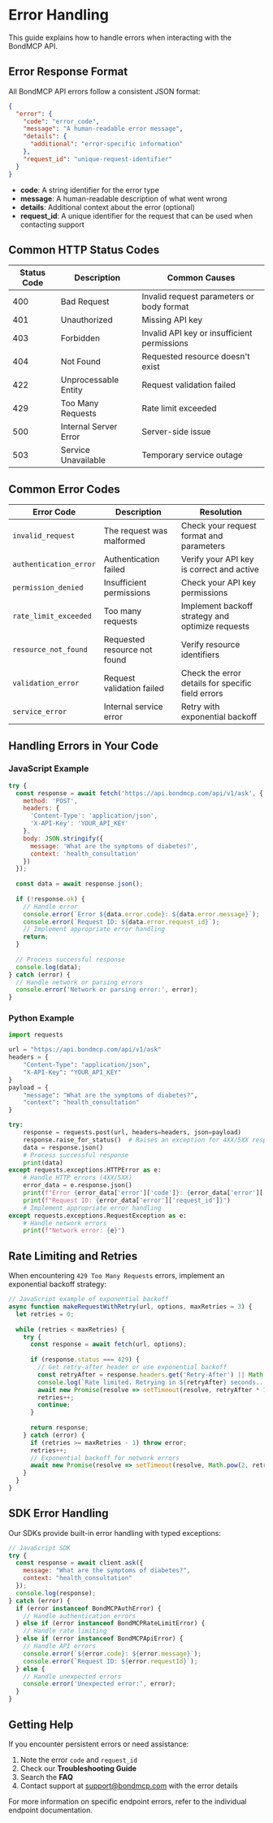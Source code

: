 # Error Handling

This guide explains how to handle errors when interacting with the BondMCP API.

## Error Response Format

All BondMCP API errors follow a consistent JSON format:

```json
{
  "error": {
    "code": "error_code",
    "message": "A human-readable error message",
    "details": {
      "additional": "error-specific information"
    },
    "request_id": "unique-request-identifier"
  }
}
```

- **code**: A string identifier for the error type
- **message**: A human-readable description of what went wrong
- **details**: Additional context about the error (optional)
- **request_id**: A unique identifier for the request that can be used when contacting support

## Common HTTP Status Codes

| Status Code | Description | Common Causes |
|-------------|-------------|--------------|
| 400 | Bad Request | Invalid request parameters or body format |
| 401 | Unauthorized | Missing API key |
| 403 | Forbidden | Invalid API key or insufficient permissions |
| 404 | Not Found | Requested resource doesn't exist |
| 422 | Unprocessable Entity | Request validation failed |
| 429 | Too Many Requests | Rate limit exceeded |
| 500 | Internal Server Error | Server-side issue |
| 503 | Service Unavailable | Temporary service outage |

## Common Error Codes

| Error Code | Description | Resolution |
|------------|-------------|------------|
| `invalid_request` | The request was malformed | Check your request format and parameters |
| `authentication_error` | Authentication failed | Verify your API key is correct and active |
| `permission_denied` | Insufficient permissions | Check your API key permissions |
| `rate_limit_exceeded` | Too many requests | Implement backoff strategy and optimize requests |
| `resource_not_found` | Requested resource not found | Verify resource identifiers |
| `validation_error` | Request validation failed | Check the error details for specific field errors |
| `service_error` | Internal service error | Retry with exponential backoff |

## Handling Errors in Your Code

### JavaScript Example

```javascript
try {
  const response = await fetch('https://api.bondmcp.com/api/v1/ask', {
    method: 'POST',
    headers: {
      'Content-Type': 'application/json',
      'X-API-Key': 'YOUR_API_KEY'
    },
    body: JSON.stringify({
      message: 'What are the symptoms of diabetes?',
      context: 'health_consultation'
    })
  });
  
  const data = await response.json();
  
  if (!response.ok) {
    // Handle error
    console.error(`Error ${data.error.code}: ${data.error.message}`);
    console.error(`Request ID: ${data.error.request_id}`);
    // Implement appropriate error handling
    return;
  }
  
  // Process successful response
  console.log(data);
} catch (error) {
  // Handle network or parsing errors
  console.error('Network or parsing error:', error);
}
```

### Python Example

```python
import requests

url = "https://api.bondmcp.com/api/v1/ask"
headers = {
    "Content-Type": "application/json",
    "X-API-Key": "YOUR_API_KEY"
}
payload = {
    "message": "What are the symptoms of diabetes?",
    "context": "health_consultation"
}

try:
    response = requests.post(url, headers=headers, json=payload)
    response.raise_for_status()  # Raises an exception for 4XX/5XX responses
    data = response.json()
    # Process successful response
    print(data)
except requests.exceptions.HTTPError as e:
    # Handle HTTP errors (4XX/5XX)
    error_data = e.response.json()
    print(f"Error {error_data['error']['code']}: {error_data['error']['message']}")
    print(f"Request ID: {error_data['error']['request_id']}")
    # Implement appropriate error handling
except requests.exceptions.RequestException as e:
    # Handle network errors
    print(f"Network error: {e}")
```

## Rate Limiting and Retries

When encountering `429 Too Many Requests` errors, implement an exponential backoff strategy:

```javascript
// JavaScript example of exponential backoff
async function makeRequestWithRetry(url, options, maxRetries = 3) {
  let retries = 0;
  
  while (retries < maxRetries) {
    try {
      const response = await fetch(url, options);
      
      if (response.status === 429) {
        // Get retry-after header or use exponential backoff
        const retryAfter = response.headers.get('Retry-After') || Math.pow(2, retries);
        console.log(`Rate limited. Retrying in ${retryAfter} seconds...`);
        await new Promise(resolve => setTimeout(resolve, retryAfter * 1000));
        retries++;
        continue;
      }
      
      return response;
    } catch (error) {
      if (retries >= maxRetries - 1) throw error;
      retries++;
      // Exponential backoff for network errors
      await new Promise(resolve => setTimeout(resolve, Math.pow(2, retries) * 1000));
    }
  }
}
```

## SDK Error Handling

Our SDKs provide built-in error handling with typed exceptions:

```javascript
// JavaScript SDK
try {
  const response = await client.ask({
    message: "What are the symptoms of diabetes?",
    context: "health_consultation"
  });
  console.log(response);
} catch (error) {
  if (error instanceof BondMCPAuthError) {
    // Handle authentication errors
  } else if (error instanceof BondMCPRateLimitError) {
    // Handle rate limiting
  } else if (error instanceof BondMCPApiError) {
    // Handle API errors
    console.error(`${error.code}: ${error.message}`);
    console.error(`Request ID: ${error.requestId}`);
  } else {
    // Handle unexpected errors
    console.error('Unexpected error:', error);
  }
}
```

## Getting Help

If you encounter persistent errors or need assistance:

1. Note the error `code` and `request_id`
2. Check our **Troubleshooting Guide** 
3. Search the **FAQ** 
4. Contact support at support@bondmcp.com with the error details

For more information on specific endpoint errors, refer to the individual endpoint documentation.
